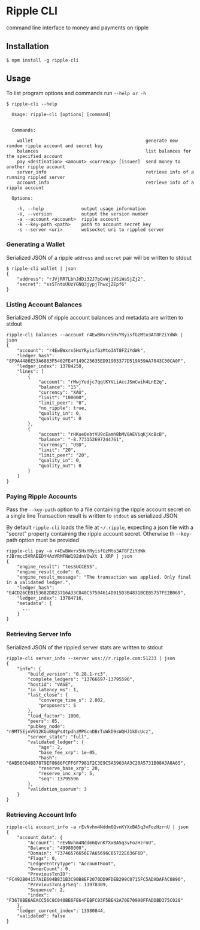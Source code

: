 # Ripple CLI

command line interface to money and payments on ripple

## Installation

````
$ npm install -g ripple-cli
````

## Usage

To list program options and commands run `--help or -h` 

````
$ ripple-cli --help

  Usage: ripple-cli [options] [command]


  Commands:

    wallet                                          generate new random ripple account and secret key
    balances                                        list balances for the specified account
    pay <destination> <amount> <currency> [issuer]  send money to another ripple account
    server_info                                     retrieve info of a running rippled server
    account_info                                    retrieve info of a ripple account

  Options:

    -h, --help              output usage information
    -V, --version           output the version number
    -a --account <account>  ripple account
    -k --key-path <path>    path to account secret key
    -s --server <uri>       websocket uri to rippled server
````

### Generating a Wallet

Serialized JSON of a ripple `address` and `secret` pair will be written to stdout

````
$ ripple-cli wallet | json
{
    "address": "rJVjRR7LbhJdDi32J7pGvWjiVSiWaSjZj2",
    "secret": "ss5TntoUUzYGNQ3jypjThwxjZEpf6"
}
````

### Listing Account Balances

Serialized JSON of ripple account balances and metadata are written to stdout

````
ripple-cli balances --account r4EwBWxrx5HxYRyisfGzMto3AT8FZiYdWk | json
{
    "account": "r4EwBWxrx5HxYRyisfGzMto3AT8FZiYdWk",
    "ledger_hash": "8F9A4486E53A6883F5402FE4F149C25635ED91903377D519A59AA7043C30CA0F",
    "ledger_index": 13784250,
    "lines": [
        {
            "account": "rMwjYedjc7qqtKYVLiAccJSmCwih4LnE2q",
            "balance": "15",
            "currency": "XAU",
            "limit": "100000",
            "limit_peer": "0",
            "no_ripple": true,
            "quality_in": 0,
            "quality_out": 0
        },
        {
            "account": "rHKueQebtVU9cEamhBbMV8AEViqKjXcBcB",
            "balance": "-8.773152697244761",
            "currency": "USD",
            "limit": "20",
            "limit_peer": "20",
            "quality_in": 0,
            "quality_out": 0
        }
    ]
}
````

### Paying Ripple Accounts
Pass the `--key-path` option to a file containing the ripple account secret on a single line
Transaction result is written to `stdout` as serialized JSON

By default `ripple-cli` loads the file at `~/.ripple`, expecting a json file with a "secret"
property containing the ripple account secret. Otherwise th --key-path option must be provided

````
ripple-cli pay -a r4EwBWxrx5HxYRyisfGzMto3AT8FZiYdWk rJBrmcc5VRAEEDY4AzVRMFNW192dnVQwXt 1 XRP | json
{
    "engine_result": "tesSUCCESS",
    "engine_result_code": 0,
    "engine_result_message": "The transaction was applied. Only final in a validated ledger.",
    "ledger_hash": "E4CD26CEB153682D823716A33C840C57504614D915D3B4831BCEB5757FE2B069",
    "ledger_index": 13784716,
    "metadata": {
      ...
    }
}
````

### Retrieving Server Info
Serialized JSON of the rippled server stats are written to stdout

````
ripple-cli server_info --server wss://r.ripple.com:51233 | json
{
    "info": {
        "build_version": "0.28.1-rc3",
        "complete_ledgers": "13766697-13795596",
        "hostid": "VASE",
        "io_latency_ms": 1,
        "last_close": {
            "converge_time_s": 2.002,
            "proposers": 5
        },
        "load_factor": 1000,
        "peers": 85,
        "pubkey_node": "n9MT5EjnV912KGuBUqPs4tpdhzMPGcnDBrTuWkD9sWQHJ1kDcUcz",
        "server_state": "full",
        "validated_ledger": {
            "age": 2,
            "base_fee_xrp": 1e-05,
            "hash": "6AB56C04B87879EF8686FCFF6F7981F2C3E9C5A5963AA3C20A5731B08A3A8A65",
            "reserve_base_xrp": 20,
            "reserve_inc_xrp": 5,
            "seq": 13795596
        },
        "validation_quorum": 3
    }
}
````

### Retrieving Account Info

````
ripple-cli account_info -a rEvNvhm4Nddm6QvnKYXxBA5q3vFozHzrnU | json
{
    "account_data": {
        "Account": "rEvNvhm4Nddm6QvnKYXxBA5q3vFozHzrnU",
        "Balance": "49988000",
        "Domain": "73746576656E7A65696C65722E636F6D",
        "Flags": 0,
        "LedgerEntryType": "AccountRoot",
        "OwnerCount": 0,
        "PreviousTxnID": "FC492B04157A1E604B831B3C90B8EF2070DD9FDEB299C0715FC5ADADAFAC0890",
        "PreviousTxnLgrSeq": 13978309,
        "Sequence": 2,
        "index": "F3678BE6AEACC56C8C040BE6FE64FEBFC93F5BE42A70E70990FFADDBD375C028"
    },
    "ledger_current_index": 13980844,
    "validated": false
}
````
